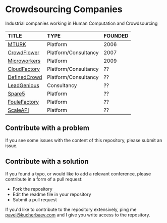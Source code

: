 # Crowdsourcing Companies
Industrial companies working in Human Computation and Crowdsourcing

|         TITLE        |       TYPE | FOUNDED |
|:-------------------------|:----------------|:-------------------|
| [MTURK](http://mturk.com) | Platform | 2006 | 
| [CrowdFlower](https://crowdflower.com) | Platform/Consultancy | 2007 |
| [Microworkers](https://microworkers.com) | Platform | 2009 |
| [CloudFactory](https://www.cloudfactory.com) | Platform/Consultancy | ?? |
| [DefinedCrowd](https://www.definedcrowd.com/en-us/) | Platform/Consultancy | ?? |
| [LeadGenious](https://www.leadgenius.com) | Consultancy | ?? |
| [Spare5](https://app.spare5.com/fives) | Platform | ?? | 
| [FouleFactory](https://www.foulefactory.com/en/) | Platform | ?? | 
| [ScaleAPI](http://scaleapi.com) | Platform | ?? | 




## Contribute with a problem

If you see some issues with the content of this repository, please submit an issue.

## Contribute with a solution

If you found a typo, or would like to add a relevant conference, please contribute in a form of a pull request:

* Fork the repository
* Edit the readme file in your repository
* Submit a pull request

If you'd like to contribute to the repository extensively, ping me pavel@kucherbaev.com and I give you write access to the repository.

